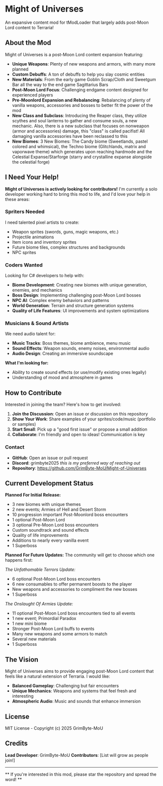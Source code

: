 # Might of Universes 

An expansive content mod for tModLoader that largely adds post-Moon Lord content to Terraria!

## About the Mod

Might of Universes is a post-Moon Lord content expansion featuring:
- **Unique Weapons**: Plenty of new weapons and armors, with many more planned
- **Custom Debuffs**: A ton of debuffs to help you slay cosmic entities
- **New Materials**: From the early game Goblin Scrap/Cloth and Sweetgum Bar all the way to the end game Sagittarius Bars
- **Post-Moon Lord Focus**: Challenging endgame content designed for experienced players
- **Pre-Moonlord Expansion and Rebalancing**: Rebalancing of plenty of vanilla weapons, accessories and bosses to better fit the power of the mod
- **New Class and Subclass**: Introducing the Reaper class, they utilize scythes and soul lanterns to gather and consume souls, a new mechanic. Also,
  there is a new subclass that focuses on nonweapon (armor and accessories) damage, this "class" is called pacifist! All damaging vanilla accessories have been reclassed to this
- **New Biomes**: 3 New Biomes: The Candy biome (Sweetlands, pastel colored and whimsical), the Techno biome (Glitchlands, matrix and vaporwave theme) which generates upon reaching hardmode and the Celestial Expanse/Starforge (starry and crystalline expanse alongside the celestial forge)

## I Need Your Help!

**Might of Universes is actively looking for contributors!** I'm currently a solo developer working hard to bring this mod to life, and I'd love your help in these areas:

### **Spriters Needed**
I need talented pixel artists to create:
- Weapon sprites (swords, guns, magic weapons, etc.)
- Projectile animations
- Item icons and inventory sprites
- Future biome tiles, complex structures and backgrounds
- NPC sprites

### **Coders Wanted**
Looking for C# developers to help with:
- **Biome Development**: Creating new biomes with unique generation, enemies, and mechanics
- **Boss Design**: Implementing challenging post-Moon Lord bosses
- **NPC AI**: Complex enemy behaviors and patterns
- **World Generation**: Terrain and structure generation systems
- **Quality of Life Features**: UI improvements and system optimizations

### **Musicians & Sound Artists**
We need audio talent for:
- **Music Tracks**: Boss themes, biome ambience, menu music
- **Sound Effects**: Weapon sounds, enemy noises, environmental audio
- **Audio Design**: Creating an immersive soundscape

**What I'm looking for:**
- Ability to create sound effects (or use/modify existing ones legally)
- Understanding of mood and atmosphere in games

## How to Contribute

Interested in joining the team? Here's how to get involved:

1. **Join the Discussion**: Open an issue or discussion on this repository
2. **Show Your Work**: Share examples of your sprites/code/music (portfolio or samples)
3. **Start Small**: Pick up a "good first issue" or propose a small addition
4. **Collaborate**: I'm friendly and open to ideas! Communication is key

### Contact
- **GitHub**: Open an issue or pull request
- **Discord**: grimbyte2025 *this is my preferred way of reaching out*
- **Repository**: https://github.com/GrimByte-MoU/Might-of-Universes

## Current Development Status

**Planned For Initial Release:**
- 3 new biomes with unique themes
- 2 new events; Armies of Hell and Desert Storm
- 10 progression important Post-Moonlord boss encounters
- 1 optional Post-Moon Lord
- 3 optional Pre-Moon Lord boss encounters
- Custom soundtrack and sound effects
- Quality of life improvements
- Additions to nearly every vanilla event 
- 1 Superboss

**Planned For Future Updates:**
The community will get to choose which one happens first:

*The Unfathomable Terrors Update:*

- 6 optional Post-Moon Lord boss encounters
- 6 new consumables to offer permanent boosts to the player
- New weapons and accessories to compliment the new bosses
- 1 Superboss

*The Onslaught Of Armies Update:*

- 11 optional Post-Moon Lord boss encounters tied to all events
- 1 new event; Primordial Paradox
- 1 new mini biome
- Stronger Post-Moon Lord buffs to events
- Many new weapons and some armors to match
- Several new materials
- 1 Superboss

## The Vision

Might of Universes aims to provide engaging post-Moon Lord content that feels like a natural extension of Terraria. I would like:
- **Balanced Gameplay**: Challenging but fair encounters
- **Unique Mechanics**: Weapons and systems that feel fresh and interesting
- **Atmospheric Audio**: Music and sounds that enhance immersion

## License

MIT License - Copyright (c) 2025 GrimByte-MoU

## Credits

**Lead Developer**: GrimByte-MoU
**Contributors**: [List will grow as people join!]

---

** If you're interested in this mod, please star the repository and spread the word! **
